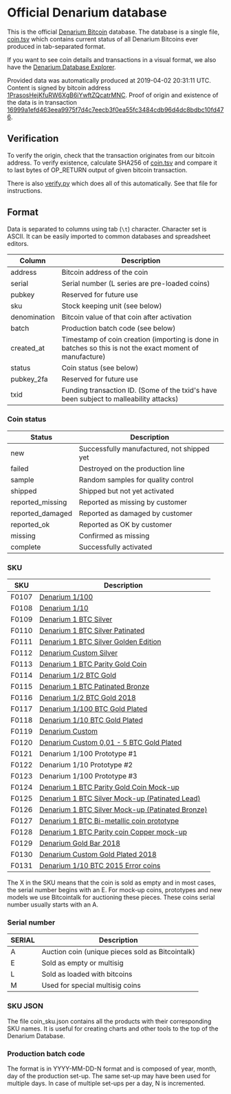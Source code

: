 <!-- -*- mode: markdown; coding: utf-8 -*- -->
# Official Denarium database

This is the official [Denarium Bitcoin](https://denarium.com)
database. The database is a single file, [coin.tsv](coin.tsv) which
contains current status of all Denarium Bitcoins ever produced in
tab-separated format.

If you want to see coin details and transactions in a visual format, we also have the [Denarium Database Explorer](https://denarium.com/database).

Provided data was automatically produced at 2019-04-02 20:31:11 UTC.
Content is signed by bitcoin address
[1PrasosHejKfuRW6XgB6iYwftZQcatrMNC](https://www.blocktrail.com/BTC/address/1PrasosHejKfuRW6XgB6iYwftZQcatrMNC).
Proof of origin and existence of the data is in transaction
[16999a1efd463eea9975f7d4c7eecb3f0ea55fc3484cdb96d4dc8bdbc10fd476](https://www.blocktrail.com/BTC/tx/16999a1efd463eea9975f7d4c7eecb3f0ea55fc3484cdb96d4dc8bdbc10fd476).

## Verification

To verify the origin, check that the transaction originates from our bitcoin
address. To verify existence, calculate SHA256 of [coin.tsv](coin.tsv) and
compare it to last bytes of OP_RETURN output of given bitcoin transaction.

There is also [verify.py](verify.py) which does all of this
automatically. See that file for instructions.

## Format

Data is separated to columns using tab (`\t`) character. Character set
is ASCII. It can be easily imported to common databases and
spreadsheet editors.

Column       | Description
------------ | -----------
address      | Bitcoin address of the coin
serial       | Serial number (L series are pre-loaded coins)
pubkey       | Reserved for future use
sku          | Stock keeping unit (see below)
denomination | Bitcoin value of that coin after activation
batch        | Production batch code (see below)
created\_at  | Timestamp of coin creation (importing is done in batches so this is not the exact moment of manufacture)
status       | Coin status (see below)
pubkey\_2fa  | Reserved for future use
txid         | Funding transaction ID. (Some of the txid's have been subject to malleability attacks)

### Coin status

Status            | Description
----------------- | -----------
new               | Successfully manufactured, not shipped yet
failed            | Destroyed on the production line
sample            | Random samples for quality control
shipped           | Shipped but not yet activated
reported\_missing | Reported as missing by customer
reported\_damaged | Reported as damaged by customer
reported\_ok      | Reported as OK by customer
missing           | Confirmed as missing
complete          | Successfully activated

### SKU

SKU   | Description
----- | -----------
F0107 | [Denarium 1/100](https://denarium.com/product/denarium-10-000-bits)
F0108 | [Denarium 1/10](https://denarium.com/product/denarium-100-000-bits)
F0109 | [Denarium 1 BTC Silver](https://denarium.com/product/denarium-1-btc)
F0110 | [Denarium 1 BTC Silver Patinated](https://denarium.com/product/denarium-1-btc-patinated)
F0111 | [Denarium 1 BTC Silver Golden Edition](https://denarium.com/product/denarium-1-btc-golden-edition)
F0112 | [Denarium Custom Silver](https://denarium.com/product/denarium-custom-silver)
F0113 | [Denarium 1 BTC Parity Gold Coin](https://denarium.com/product/denarium-1-btc-parity-gold-coin)
F0114 | [Denarium 1/2 BTC Gold](https://denarium.com/product/denarium-1-2-btc-gold)
F0115 | [Denarium 1 BTC Patinated Bronze](https://denarium.com/product/denarium-1-btc-bronze-patinated)
F0116 | [Denarium 1/2 BTC Gold 2018](https://denarium.com/product/denarium-1-2-btc-gold-2018)
F0117 | [Denarium 1/100 BTC Gold Plated](https://denarium.com/product/denarium-1100-btc-gold-plated)
F0118 | [Denarium 1/10 BTC Gold Plated](https://denarium.com/product/denarium-110-btc-gold-plated)
F0119 | [Denarium Custom](https://denarium.com/product/denarium-with-custom-amount)
F0120 | [Denarium Custom 0,01 - 5 BTC Gold Plated](https://denarium.com/product/denarium-custom-001-5-btc-gold-plated)
F0121 | Denarium 1/100 Prototype #1
F0122 | Denarium 1/10 Prototype #2
F0123 | Denarium 1/100 Prototype #3
F0124 | [Denarium 1 BTC Parity Gold Coin Mock-up](https://status.denarium.com/coin/#/F0124)
F0125 | [Denarium 1 BTC Silver Mock-up (Patinated Lead)](https://status.denarium.com/coin/#/F0125)
F0126 | [Denarium 1 BTC Silver Mock-up (Patinated Bronze)](https://status.denarium.com/coin/#/F0126)
F0127 | [Denarium 1 BTC Bi-metallic coin prototype](https://status.denarium.com/coin/#/F0127)
F0128 | [Denarium 1 BTC Parity coin Copper mock-up ](https://status.denarium.com/coin/#/F0128)
F0129 | [Denarium Gold Bar 2018](https://denarium.com/product/denarium-gold-bar-2018)
F0130 | [Denarium Custom Gold Plated 2018](https://denarium.com/product/denarium-custom-gold-plated-2018)
F0131 | [Denarium 1/10 BTC 2015 Error coins](https://status.denarium.com/coin/#/F0131)

The X in the SKU means that the coin is sold as empty and in most cases, the serial number begins with an E. For mock-up coins, prototypes and new models we use Bitcointalk for auctioning these pieces. These coins serial number usually starts with an A.

### Serial number

SERIAL | Description
------ | -----------
A      | Auction coin (unique pieces sold as Bitcointalk)
E      | Sold as empty or multisig
L      | Sold as loaded with bitcoins
M      | Used for special multisig coins


### SKU JSON

The file coin_sku.json contains all the products with their corresponding SKU names. It is useful for creating charts and other tools to the top of the Denarium Database.

### Production batch code

The format is in YYYY-MM-DD-N format and is composed of year, month,
day of the production set-up. The same set-up may have been used for
multiple days. In case of multiple set-ups per a day, N is
incremented.
